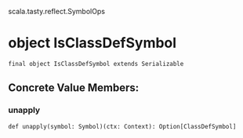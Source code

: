 scala.tasty.reflect.SymbolOps
# object IsClassDefSymbol

<pre><code class="language-scala" >final object IsClassDefSymbol extends Serializable</pre></code>
## Concrete Value Members:
### unapply
<pre><code class="language-scala" >def unapply(symbol: Symbol)(ctx: Context): Option[ClassDefSymbol]</pre></code>

